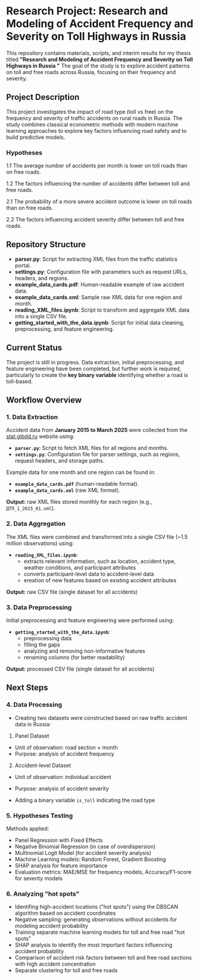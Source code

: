 # Research Project: Research and Modeling of Accident Frequency and Severity on Toll Highways in Russia

This repository contains materials, scripts, and interim results for my thesis titled **"Research and Modeling of Accident Frequency and Severity on Toll Highways in Russia
"** The goal of the study is to explore accident patterns on toll and free roads across Russia, focusing on their frequency and severity.

## Project Description
This project investigates the impact of road type (toll vs free) on the frequency and severity of traffic accidents on rural roads in Russia. The study combines classical econometric methods with modern machine learning approaches to explore key factors influencing road safety and to build predictive models.

### Hypotheses

1.1 The average number of accidents per month is lower on toll roads than on free roads.

1.2 The factors influencing the number of accidents differ between toll and free roads.

2.1 The probability of a more severe accident outcome is lower on toll roads than on free roads.

2.2 The factors influencing accident severity differ between toll and free roads.


## Repository Structure  
- **parser.py**: Script for extracting XML files from the traffic statistics portal.  
- **settings.py**: Configuration file with parameters such as request URLs, headers, and regions.  
- **example_data_cards.pdf**: Human-readable example of raw accident data.  
- **example_data_cards.xml**: Sample raw XML data for one region and month.  
- **reading_XML_files.ipynb**: Script to transform and aggregate XML data into a single CSV file.  
- **getting_started_with_the_data.ipynb**: Script for initial data cleaning, preprocessing, and feature engineering.   

## Current Status
The project is still in progress. Data extraction, initial preprocessing, and feature engineering have been completed, but further work is required, particularly to create the **key binary variable** identifying whether a road is toll-based.

## Workflow Overview  
### 1. **Data Extraction**  
Accident data from **January 2015 to March 2025** were collected from the [stat.gibdd.ru](http://stat.gibdd.ru) website using:  
- **`parser.py`**: Script to fetch XML files for all regions and months.  
- **`settings.py`**: Configuration file for parser settings, such as regions, request headers, and storage paths.  

Example data for one month and one region can be found in:  
- **`example_data_cards.pdf`** (human-readable format).  
- **`example_data_cards.xml`** (raw XML format).  

**Output:** raw XML files stored monthly for each region (e.g., `ДТП_1_2015_01.xml`).  


### 2. **Data Aggregation**  
The XML files were combined and transformed into a single CSV file (~1.5 million observations) using:  
- **`reading_XML_files.ipynb`**:
  - extracts relevant information, such as location, accident type, weather conditions, and participant attributes  
  - converts participant-level data to accident-level data  
  - ereation of new features based on existing accident attributes

**Output:** raw CSV file (single dataset for all accidents)


### 3. **Data Preprocessing**  
Initial preprocessing and feature engineering were performed using:  
- **`getting_started_with_the_data.ipynb`**:  
  - preprocessing data  
  - filling the gaps
  - analyzing and removing non-informative features
  - renaming columns (for better readability)

**Output:** processed CSV file (single dataset for all accidents)


## Next Steps  

### 4. **Data Processing**

- Creating two datasets were constructed based on raw traffic accident data in Russia:

1. Panel Dataset
- Unit of observation: road section × month
- Purpose: analysis of accident frequency

2. Accident-level Dataset
- Unit of observation: individual accident
- Purpose: analysis of accident severity

- Adding a binary variable `is_toll` indicating the road type

### 5. Hypotheses Testing
Methods applied:
- Panel Regression with Fixed Effects
- Negative Binomial Regression (in case of overdispersion)
- Multinomial Logit Model (for accident severity analysis)
- Machine Learning models: Random Forest, Gradient Boosting
- SHAP analysis for feature importance
- Evaluation metrics: MAE/MSE for frequency models, Accuracy/F1-score for severity models


### 6. Analyzing "hot spots"
- Identifing high-accident locations ("hot spots") using the DBSCAN algorithm based on accident coordinates
- Negative sampling: generating observations without accidents for modeling accident probability
- Training separate machine learning models for toll and free road "hot spots"
- SHAP analysis to identify the most important factors influencing accident probability
- Comparison of accident risk factors between toll and free road sections with high accident concentration
- Separate clustering for toll and free roads